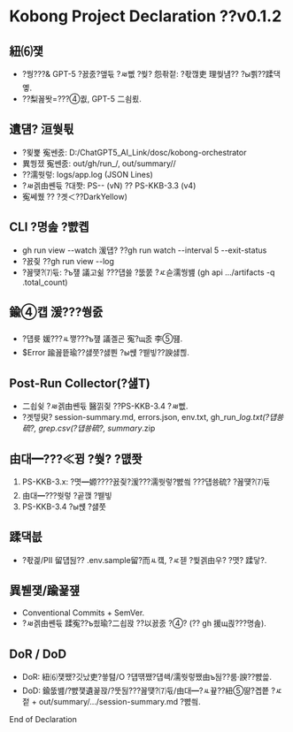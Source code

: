 ﻿# Kobong Project Declaration ??v0.1.2

## 紐⑹쟻
- ?쒕???& GPT-5 ?꾨줈?앺듃 ?ㅽ뻾 ?쒖? 怨좎젙: ?좏깮吏 理쒖냼?? ?ы쁽??蹂댁옣.
- ??梨꾪똿=???④퀎, GPT-5 二쇰룄.

## 遺덈? 洹쒖튃
- ?묒뾽 寃쎈줈: D:/ChatGPT5_AI_Link/dosc/kobong-orchestrator
- 異쒕젰 寃쎈줈: out/gh/run_<RunID>/, out/summary/<timestamp>/
- ??濡쒓렇: logs/app.log (JSON Lines)
- ?ㅽ겕由쏀듃 ?대쫫: PS-<BLOCK>-<STEP> (vN)  ?? PS-KKB-3.3 (v4)
- 寃쎄퀬 ?? ?곗＜??DarkYellow)

## CLI ?명솚 ?뺤콉
- gh run view --watch 湲덉? ??gh run watch <runId> --interval 5 --exit-status
- ?꾨즺 ??gh run view <runId> --log
- ?꾪떚?⑺듃: ?ъ쟾 議고쉶 ???덉쓣 ?뚮쭔 ?ㅼ슫濡쒕뱶 (gh api .../artifacts -q .total_count)

## 鍮④컙 湲???쒕줈
- ?덉륫 媛???ㅻ쪟???ъ쟾 議곌굔 寃?щ줈 李⑤떒.
- $Error 踰꾪띁瑜??섏쭛?섏뿬 ?ы썑 ?붿빟??諛섏쁺.

## Post-Run Collector(?섎Т)
- 二쇱슂 ?ㅽ겕由쏀듃 醫낅즺 ??PS-KKB-3.4 ?ㅽ뻾.
- ?곗텧臾? session-summary.md, errors.json, env.txt, gh_run_<ID>_log.txt(?덉쑝硫?, grep.csv(?덉쑝硫?, summary_<timestamp>.zip

## 由대━???≪뀡 ?쒖? ?먮쫫
1) PS-KKB-3.x: ?몃━嫄????꾨즺?湲???濡쒓렇?뺤씤 ???덉쑝硫? ?꾪떚?⑺듃
2) 由대━???쒓렇 ?곹깭 ?붿빟
3) PS-KKB-3.4 ?ы썑 ?섏쭛

## 蹂댁븞
- ?좏겙/PII 留덉뒪?? .env.sample留?而ㅻ컠, ?ㅼ젣 ?쒗겕由우? ?몃? 蹂닿?.

## 異붿쟻/踰꾩쟾
- Conventional Commits + SemVer.
- ?ㅽ겕由쏀듃 蹂寃??ъ쑀瑜?二쇱꽍 ??以꾨줈 ?④? (?? gh 援щ쾭???명솚).

## DoR / DoD
- DoR: 紐⑹쟻쨌?깃났吏?쑣텶/O ?덉떆쨌?덉쇅/濡쒓렇쨌由ъ뒪??룸·諛??뺤쓽.
- DoD: 鍮뚮뱶/?뺤쟻遺꾩꽍/?뚯뒪???꾪떚?⑺듃/由대━?ㅻ끂??紐⑤땲?곕쭅 ?ㅼ젙 + out/summary/.../session-summary.md ?뺤씤.

End of Declaration


